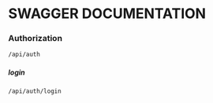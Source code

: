 # SWAGGER DOCUMENTATION

### Authorization
```sh
/api/auth
```
##### login
```sh
/api/auth/login
```

